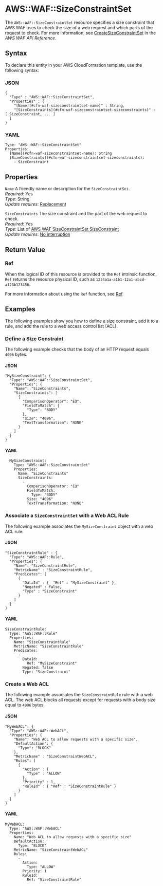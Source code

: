 # AWS::WAF::SizeConstraintSet<a name="aws-resource-waf-sizeconstraintset"></a>

The `AWS::WAF::SizeConstraintSet` resource specifies a size constraint that AWS WAF uses to check the size of a web request and which parts of the request to check\. For more information, see [CreateSizeConstraintSet](https://docs.aws.amazon.com/waf/latest/APIReference/API_CreateSizeConstraintSet.html) in the *AWS WAF API Reference*\.

## Syntax<a name="aws-resource-waf-sizeconstraintset-syntax"></a>

To declare this entity in your AWS CloudFormation template, use the following syntax:

### JSON<a name="aws-resource-waf-sizeconstraintset-syntax.json"></a>

```
{
  "Type" : "AWS::WAF::SizeConstraintSet",
  "Properties" : {
    "[Name](#cfn-waf-sizeconstraintset-name)" : String,
    "[SizeConstraints](#cfn-waf-sizeconstraintset-sizeconstraints)" : [ SizeConstraint, ... ]
  }
}
```

### YAML<a name="aws-resource-waf-sizeconstraintset-syntax.yaml"></a>

```
Type: "AWS::WAF::SizeConstraintSet"
Properties: 
  [Name](#cfn-waf-sizeconstraintset-name): String
  [SizeConstraints](#cfn-waf-sizeconstraintset-sizeconstraints):
    - SizeConstraint
```

## Properties<a name="w13ab1c21c10d234c25b7"></a>

`Name`  <a name="cfn-waf-sizeconstraintset-name"></a>
A friendly name or description for the `SizeConstraintSet`\.  
*Required*: Yes  
*Type*: String  
*Update requires*: [Replacement](using-cfn-updating-stacks-update-behaviors.md#update-replacement)

`SizeConstraints`  <a name="cfn-waf-sizeconstraintset-sizeconstraints"></a>
The size constraint and the part of the web request to check\.  
*Required*: Yes  
*Type*: List of [AWS WAF SizeConstraintSet SizeConstraint](aws-properties-waf-sizeconstraintset-sizeconstraint.md)  
*Update requires*: [No interruption](using-cfn-updating-stacks-update-behaviors.md#update-no-interrupt)

## Return Value<a name="w13ab1c21c10d234c25b9"></a>

### Ref<a name="w13ab1c21c10d234c25b9b2"></a>

When the logical ID of this resource is provided to the `Ref` intrinsic function, `Ref` returns the resource physical ID, such as `1234a1a-a1b1-12a1-abcd-a123b123456`\.

For more information about using the `Ref` function, see [Ref](intrinsic-function-reference-ref.md)\.

## Examples<a name="w13ab1c21c10d234c25c11"></a>

The following examples show you how to define a size constraint, add it to a rule, and add the rule to a web access control list \(ACL\)\.

### Define a Size Constraint<a name="w13ab1c21c10d234c25c11b4"></a>

The following example checks that the body of an HTTP request equals `4096` bytes\.

#### JSON<a name="aws-resource-waf-sizeconstraintset-example1.json"></a>

```
"MySizeConstraint": {
  "Type": "AWS::WAF::SizeConstraintSet",
  "Properties": {
    "Name": "SizeConstraints",
    "SizeConstraints": [
      {
        "ComparisonOperator": "EQ",
        "FieldToMatch": {
          "Type": "BODY"
        },
        "Size": "4096",
        "TextTransformation": "NONE"
      }
    ]
  }
}
```

#### YAML<a name="aws-resource-waf-sizeconstraintset-example1.yaml"></a>

```
  MySizeConstraint: 
    Type: "AWS::WAF::SizeConstraintSet"
    Properties: 
      Name: "SizeConstraints"
      SizeConstraints: 
        - 
          ComparisonOperator: "EQ"
          FieldToMatch: 
            Type: "BODY"
          Size: "4096"
          TextTransformation: "NONE"
```

### Associate a `SizeConstraintSet` with a Web ACL Rule<a name="w13ab1c21c10d234c25c11b6"></a>

The following example associates the `MySizeConstraint` object with a web ACL rule\.

#### JSON<a name="aws-resource-waf-sizeconstraintset-example2.json"></a>

```
"SizeConstraintRule" : {
  "Type": "AWS::WAF::Rule",
  "Properties": {
    "Name": "SizeConstraintRule",
    "MetricName" : "SizeConstraintRule",
    "Predicates": [
      {
        "DataId" : {  "Ref" : "MySizeConstraint" },
        "Negated" : false,
        "Type" : "SizeConstraint"
      }
    ]
  }
}
```

#### YAML<a name="aws-resource-waf-sizeconstraintset-example2.yaml"></a>

```
SizeConstraintRule: 
  Type: "AWS::WAF::Rule"
  Properties: 
    Name: "SizeConstraintRule"
    MetricName: "SizeConstraintRule"
    Predicates: 
      - 
        DataId: 
          Ref: "MySizeConstraint"
        Negated: false
        Type: "SizeConstraint"
```

### Create a Web ACL<a name="w13ab1c21c10d234c25c11b8"></a>

The following example associates the `SizeConstraintRule` rule with a web ACL\. The web ACL blocks all requests except for requests with a body size equal to `4096` bytes\.

#### JSON<a name="aws-resource-waf-sizeconstraintset-example3.json"></a>

```
"MyWebACL": {
  "Type": "AWS::WAF::WebACL",
  "Properties": {
    "Name": "Web ACL to allow requests with a specific size",
    "DefaultAction": {
      "Type": "BLOCK"
    },
    "MetricName" : "SizeConstraintWebACL",
    "Rules": [
      {
        "Action" : {
          "Type" : "ALLOW"
        },
        "Priority" : 1,
        "RuleId" : { "Ref" : "SizeConstraintRule" }
      }
    ]
  }
}
```

#### YAML<a name="aws-resource-waf-sizeconstraintset-example3.yaml"></a>

```
MyWebACL: 
  Type: "AWS::WAF::WebACL"
  Properties: 
    Name: "Web ACL to allow requests with a specific size"
    DefaultAction: 
      Type: "BLOCK"
    MetricName: "SizeConstraintWebACL"
    Rules: 
      - 
        Action: 
          Type: "ALLOW"
        Priority: 1
        RuleId: 
          Ref: "SizeConstraintRule"
```